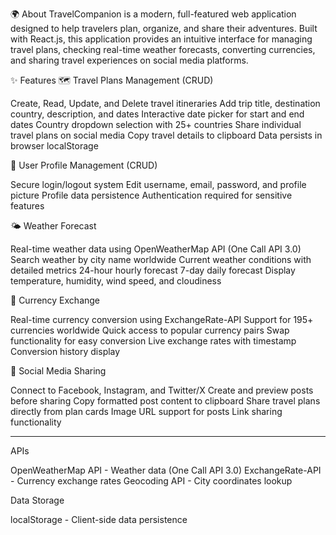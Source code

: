 🌍 About
TravelCompanion is a modern, full-featured web application designed to help travelers plan, organize, and share their adventures. Built with React.js, this application provides an intuitive interface for managing travel plans, checking real-time weather forecasts, converting currencies, and sharing travel experiences on social media platforms.

✨ Features
🗺️ Travel Plans Management (CRUD)

Create, Read, Update, and Delete travel itineraries
Add trip title, destination country, description, and dates
Interactive date picker for start and end dates
Country dropdown selection with 25+ countries
Share individual travel plans on social media
Copy travel details to clipboard
Data persists in browser localStorage

👤 User Profile Management (CRUD)

Secure login/logout system
Edit username, email, password, and profile picture
Profile data persistence
Authentication required for sensitive features

🌤️ Weather Forecast

Real-time weather data using OpenWeatherMap API (One Call API 3.0)
Search weather by city name worldwide
Current weather conditions with detailed metrics
24-hour hourly forecast
7-day daily forecast
Display temperature, humidity, wind speed, and cloudiness

💱 Currency Exchange

Real-time currency conversion using ExchangeRate-API
Support for 195+ currencies worldwide
Quick access to popular currency pairs
Swap functionality for easy conversion
Live exchange rates with timestamp
Conversion history display

📱 Social Media Sharing

Connect to Facebook, Instagram, and Twitter/X
Create and preview posts before sharing
Copy formatted post content to clipboard
Share travel plans directly from plan cards
Image URL support for posts
Link sharing functionality


-------------------------------------------

APIs

OpenWeatherMap API - Weather data (One Call API 3.0)
ExchangeRate-API - Currency exchange rates
Geocoding API - City coordinates lookup

Data Storage

localStorage - Client-side data persistence
